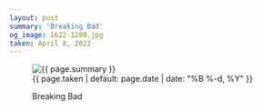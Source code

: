 ```yaml
---
layout: post
summary: 'Breaking Bad'
og_image: 1622-1280.jpg
taken: April 8, 2022
---
```


<figure class="post" data-src="{{ site.assets_url }}/{{ page.og_image }}">
<img alt="{{ page.summary }}" sizes="(min-width: 700px) 50vw, calc(100vw - 2rem)" src="{{ site.assets_url }}/1622-640.jpg" srcset="{{ site.assets_url }}/1622-320.jpg 320w, {{ site.assets_url }}/1622-640.jpg 640w, {{ site.assets_url }}/1622-960.jpg 960w, {{ site.assets_url }}/1622-1280.jpg 1280w"/>
<figcaption>
<time>{{ page.taken | default: page.date | date: "%B %-d, %Y" }}</time>
<p>Breaking Bad</p>
</figcaption>
</figure>
